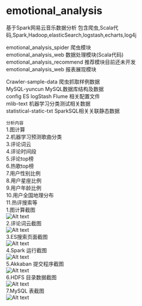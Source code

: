 # emotional_analysis
基于Spark网易云音乐数据分析
包含爬虫,Scala代码,Spark,Hadoop,elasticSearch,logstash,echarts,log4j<br/>

emotional_analysis_spider     爬虫模块<br/>
emotional_analysis_web        数据处理模块(Scala代码)<br/>
emotional_analysis_recommend  推荐模块目前还未开发<br/>
emotional_analysis_web        报表展现模块<br/>

Crawler-sample-data           爬虫抓取样例数据<br/>
MySQL-yuncun                  MySQL数据库结构及数据<br/>
config                        ES logStash Flume 相关配置文件<br/>
mlib-text                     机器学习分类测试相关数据<br/>
statistical-static-txt        SparkSQL相关关联静态数据<br/>

``分析内容``<br/>
1.图计算<br/>
2.机器学习预测歌曲分类<br/>
3.评论词云<br/>
4.评论时间段<br/>
5.评论top榜<br/>
6.热歌top榜<br/>
7.用户性别比例<br/>
8.用户星座比例<br/>
9.用户年龄比例<br/>
10.用户全国地理分布<br/>
11.热评搜索等
<br/>
1.图计算截图<br/>
![Alt text](https://github.com/20100507/emotional_analysis/blob/master/nest_2.png)<br/>
2.评论词云截图<br/>
![Alt text](https://github.com/20100507/emotional_analysis/blob/master/nest_1.png)<br/>
3.ES搜索页面截图<br/>
![Alt text](https://github.com/20100507/emotional_analysis/blob/master/p1.png)<br/>
4.Spark 运行截图<br/>
![Alt text](https://github.com/20100507/emotional_analysis/blob/master/Spark_1.png)<br/>
5.Akkaban 提交程序截图<br/>
![Alt text](https://github.com/20100507/emotional_analysis/blob/master/azkaban_1.png)<br/>
6.HDFS 目录数据截图<br/>
![Alt text](https://github.com/20100507/emotional_analysis/blob/master/hadoop_1.png)<br/>
7.MySQL 表截图<br/>
![Alt text](https://github.com/20100507/emotional_analysis/blob/master/mysql_1.png)

